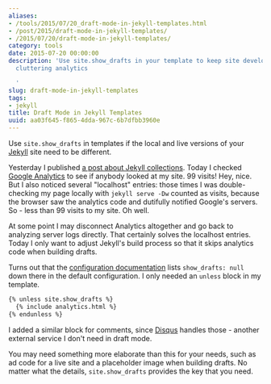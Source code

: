 ```yaml
---
aliases:
- /tools/2015/07/20_draft-mode-in-jekyll-templates.html
- /post/2015/draft-mode-in-jekyll-templates/
- /2015/07/20/draft-mode-in-jekyll-templates/
category: tools
date: 2015-07-20 00:00:00
description: 'Use site.show_drafts in your template to keep site development from
  cluttering analytics

  '
slug: draft-mode-in-jekyll-templates
tags:
- jekyll
title: Draft Mode in Jekyll Templates
uuid: aa03f645-f865-4dda-967c-6b7dfbb3960e
---
```


[Jekyll]:  http://jekyllrb.com

Use `site.show_drafts` in templates if the local and live versions of your [Jekyll][] site need to be different.

[a post about Jekyll collections]: /post/2015/07/making-a-jekyll-collection
[Google Analytics]: http://www.google.com/analytics/

Yesterday I published [a post about Jekyll collections][].  Today I checked [Google Analytics][] to see if
anybody looked at my site. 99 visits! Hey, nice. But I also noticed several "localhost" entries: those times I
was double-checking my page locally with `jekyll serve -Dw` counted as visits, because the browser saw
the analytics code and dutifully notified Google's servers. So - less than 99 visits to my site. Oh well.

At some point I may disconnect Analytics altogether and go back to analyzing server logs directly. That
certainly solves the localhost entries. Today I only want to adjust Jekyll's build process so that it
skips analytics code when building drafts.

[configuration documentation]: http://jekyllrb.com/docs/configuration/
Turns out that the [configuration documentation][] lists `show_drafts: null` down there in the default
configuration. I only needed an `unless` block in my template.

``` handlebars
{% unless site.show_drafts %}
  {% include analytics.html %}
{% endunless %}
```

[Disqus]: https://disqus.com/
I added a similar block for comments, since [Disqus][] handles those -  another external service I don't need
in draft mode.

You may need something more elaborate than this for your needs, such as  ad code for a live site and a
placeholder image when building drafts. No matter what the details, `site.show_drafts` provides the key that
you need.